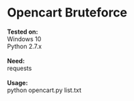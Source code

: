 # Opencart Bruteforce

<b>Tested on:</b><br>Windows 10<br>Python 2.7.x<br><br>
<b>Need:</b><br>requests<br><br>
<b>Usage:</b><br>python opencart.py list.txt
